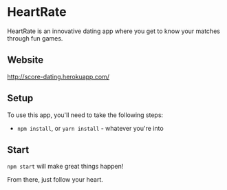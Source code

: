 # HeartRate

HeartRate is an innovative dating app where you get to know your matches through fun games.

## Website

http://score-dating.herokuapp.com/

## Setup

To use this app, you'll need to take the following steps:

* `npm install`, or `yarn install` - whatever you're into

## Start

`npm start` will make great things happen!

From there, just follow your heart.
